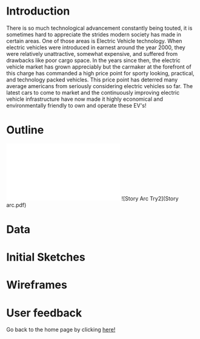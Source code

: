 # Introduction

There is so much technological advancement constantly being touted, it is sometimes hard to appreciate the strides modern society has made in certain areas. 
One of those areas is Electric Vehicle technology. When electric vehicles were introduced in earnest around the year 2000, they were relatively unattractive, 
somewhat expensive, and suffered from drawbacks like poor cargo space. In the years since then, the electric vehicle market has grown appreciably but the 
carmaker at the forefront of this charge has commanded a high price point for sporty looking, practical, and technology packed vehicles. This price point has 
deterred many average americans from seriously considering electric vehicles so far. The latest cars to come to market and the continuously improving electric vehicle infrastructure have now made it highly economical and environmentally friendly to own and operate these EV's!


# Outline

![Story ArcTry1](/Story%20arc.pdf)
![Story Arc Try2](Story arc.pdf)


# Data



# Initial Sketches



# Wireframes



# User feedback 






Go back to the home page by clicking [here!](/README.md)
